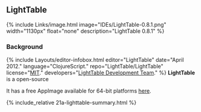 ## LightTable
{% include Links/image.html image="IDEs/LightTable-0.8.1.png" width="1130px" float="none" description="LightTable 0.8.1" %}

### Background
{% include Layouts/editor-infobox.html editor="LightTable" date="April 2012." language="ClojureScript." repo="LightTable/LightTable" license="<a href='https://github.com/LightTable/LightTable/blob/master/LICENSE.md' link='_blank'>MIT</a>." developers="<a href='https://github.com/LightTable/LightTable/graphs/contributors' link='_blank'>LightTable Development Team</a>." %}
**LightTable** is a open-source

It has a free AppImage available for 64-bit platforms [here](https://www.dropbox.com/s/3fbofqvkn8ex55q/LightTable-0.8.1_x64.AppImage.tar.gz?dl=0).

{% include_relative 21a-lighttable-summary.html %}
